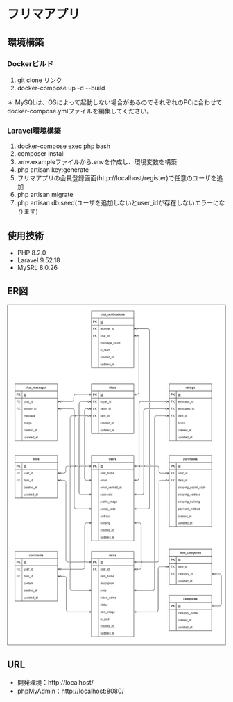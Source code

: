 # フリマアプリ

## 環境構築
### Dockerビルド
1. git clone リンク
2. docker-compose up -d --build

＊ MySQLは、OSによって起動しない場合があるのでそれぞれのPCに合わせてdocker-compose.ymlファイルを編集してください。

### Laravel環境構築
1. docker-compose exec php bash
2. composer install
3. .env.exampleファイルから.envを作成し、環境変数を構築
4. php artisan key:generate
5. フリマアプリの会員登録画面(http://localhost/register)で任意のユーザを追加
6. php artisan migrate
7. php artisan db:seed(ユーザを追加しないとuser_idが存在しないエラーになります)

## 使用技術
- PHP 8.2.0
- Laravel 9.52.18
- MySRL 8.0.26

## ER図
![ER diagram of the contact form](flea-market.drawio.png)

## URL
- 開発環境：http://localhost/
- phpMyAdmin：http://localhost:8080/
